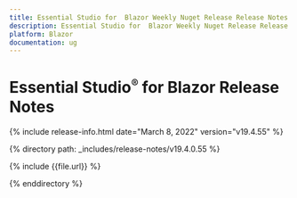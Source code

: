 ```yaml
---
title: Essential Studio for  Blazor Weekly Nuget Release Release Notes  
description: Essential Studio for  Blazor Weekly Nuget Release Release Notes  
platform: Blazor
documentation: ug
---
```


# Essential Studio<sup style="font-size:70%">&reg;</sup> for  Blazor  Release Notes  

{% include release-info.html date="March 8, 2022"  version="v19.4.55" %} 

{% directory path: _includes/release-notes/v19.4.0.55 %}

{% include {{file.url}} %}

{% enddirectory %}